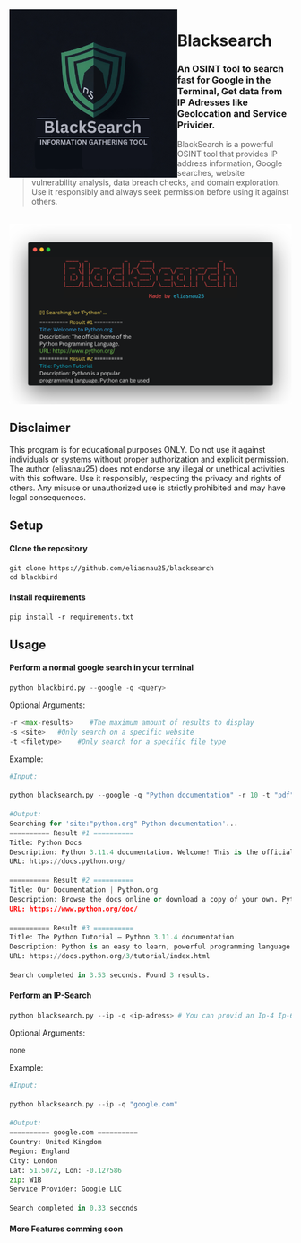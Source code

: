 <img alt="blackbird-logo" align="left" width="300" height="300" src="assets/img/BlackSearch.png">
<h1>Blacksearch</h1>

### An OSINT tool to search fast for Google in the Terminal, Get data from IP Adresses like Geolocation and Service Privider.
> BlackSearch is a powerful OSINT tool that provides IP address information, Google searches, website vulnerability analysis, data breach checks, and domain exploration. Use it responsibly and always seek permission before using it against others.

</br>

<img alt="blackbird-cli" align="center" src="assets/img/BlackSearchCLI.png">

## Disclaimer
This program is for educational purposes ONLY. Do not use it against individuals or systems without proper authorization and explicit permission. The author (eliasnau25) does not endorse any illegal or unethical activities with this software. Use it responsibly, respecting the privacy and rights of others. Any misuse or unauthorized use is strictly prohibited and may have legal consequences.

## Setup

#### Clone the repository
```shell
git clone https://github.com/eliasnau25/blacksearch
cd blackbird
```

#### Install requirements
```shell
pip install -r requirements.txt
```
## Usage

#### Perform a normal google search in your terminal
```python
python blackbird.py --google -q <query>
```
Optional Arguments:
```python
-r <max-results>    #The maximum amount of results to display
-s <site>   #Only search on a specific website
-t <filetype>    #Only search for a specific file type
```
Example:
```python
#Input:

python blacksearch.py --google -q "Python documentation" -r 10 -t "pdf"

#Output:
Searching for 'site:"python.org" Python documentation'...
========== Result #1 ==========
Title: Python Docs
Description: Python 3.11.4 documentation. Welcome! This is the official documentation for Python 3.11.4. Parts of the documentation: ...
URL: https://docs.python.org/ 

========== Result #2 ==========
Title: Our Documentation | Python.org
Description: Browse the docs online or download a copy of your own. Python's documentation, tutorials, and guides are constantly evolving. Get started here, or scroll ...
URL: https://www.python.org/doc/ 

========== Result #3 ==========
Title: The Python Tutorial — Python 3.11.4 documentation
Description: Python is an easy to learn, powerful programming language. It has efficient high-level data structures and a simple but effective approach to ...
URL: https://docs.python.org/3/tutorial/index.html 

Search completed in 3.53 seconds. Found 3 results.
```

#### Perform an IP-Search
```python
python blacksearch.py --ip -q <ip-adress> # You can provid an Ip-4 Ip-6 or a domain
```
Optional Arguments:
```python
none
```

Example:
```python
#Input:

python blacksearch.py --ip -q "google.com"

#Output:
========== google.com ==========
Country: United Kingdom
Region: England
City: London
Lat: 51.5072, Lon: -0.127586
zip: W1B
Service Provider: Google LLC

Search completed in 0.33 seconds
```

#### More Features comming soon
